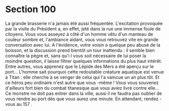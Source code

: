 # Section 100

La grande brasserie n'a jamais été aussi fréquentée. L'excitation provoquée par la visite
du Président a, en effet, jeté dans la rue une immense foule de citoyens. Vous vous
asseyez à côté d'un homme vêtu d'un manteau de couleur sombre et, l'ambiance aidant,
vous vous retrouvez vite en grande conversation avec lui. A l'évidence, votre voisin a
quelque peu abusé de la boisson, et la discussion prend bientôt un tour inattendu : il
semble bien connaître la pègre et, sans qu'i l vous soit nécessaire de lui poser la moindre
question, il laisse filtrer quelques informations du plus haut intérêt. Entre autres, vous
apprenez que le Lépide des Mers a été aperçu sur le port... L'homme sait pourquoi cette
redoutable créature aquatique est venue à Titan : elle cherche à se venger de celui qui l'a
vaincue un an plus tôt. Et ce héros peu ordinaire n'est autre que vous -même ! Vous vous
souvenez d'ailleurs fort bien du combat titanesque que vous aviez livré contre elle... Ce
monstre ne doit pas entrer dans la ville, aussi il ne faudra pas oublier de vous rendre au
port dès que vous aurez une minute. En attendant, rendez -vous au  157 .